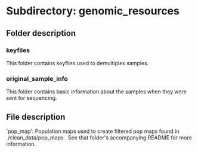 # Subdirectory: genomic_resources

## Folder description

### keyfiles

This folder contains keyfiles used to demultiplex samples.

### original_sample_info

This folder contains basic information about the samples when they were sent for sequencing.

## File description

'pop_map': Population maps used to create filtered pop maps found in ./clean_data/pop_maps . See that folder's accompanying README for more information.

